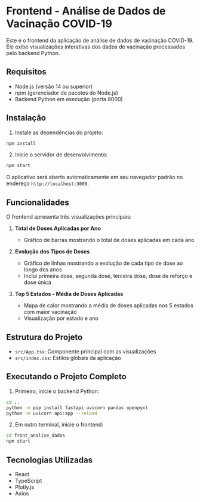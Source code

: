 # Frontend - Análise de Dados de Vacinação COVID-19

Este é o frontend da aplicação de análise de dados de vacinação COVID-19. Ele exibe visualizações interativas dos dados de vacinação processados pelo backend Python.

## Requisitos

- Node.js (versão 14 ou superior)
- npm (gerenciador de pacotes do Node.js)
- Backend Python em execução (porta 8000)

## Instalação

1. Instale as dependências do projeto:
```bash
npm install
```

2. Inicie o servidor de desenvolvimento:
```bash
npm start
```

O aplicativo será aberto automaticamente em seu navegador padrão no endereço `http://localhost:3000`.

## Funcionalidades

O frontend apresenta três visualizações principais:

1. **Total de Doses Aplicadas por Ano**
   - Gráfico de barras mostrando o total de doses aplicadas em cada ano

2. **Evolução dos Tipos de Doses**
   - Gráfico de linhas mostrando a evolução de cada tipo de dose ao longo dos anos
   - Inclui primeira dose, segunda dose, terceira dose, dose de reforço e dose única

3. **Top 5 Estados - Média de Doses Aplicadas**
   - Mapa de calor mostrando a média de doses aplicadas nos 5 estados com maior vacinação
   - Visualização por estado e ano

## Estrutura do Projeto

- `src/App.tsx`: Componente principal com as visualizações
- `src/index.css`: Estilos globais da aplicação

## Executando o Projeto Completo

1. Primeiro, inicie o backend Python:
```bash
cd ..
python -m pip install fastapi uvicorn pandas openpyxl
python -m uvicorn api:app --reload
```

2. Em outro terminal, inicie o frontend:
```bash
cd front_analise_dados
npm start
```

## Tecnologias Utilizadas

- React
- TypeScript
- Plotly.js
- Axios
